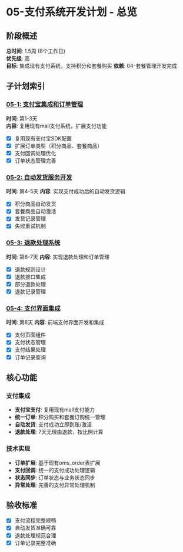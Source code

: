 # 05-支付系统开发计划 - 总览

## 阶段概述
**总时间**: 1.5周 (8个工作日)  
**优先级**: 高  
**目标**: 集成现有支付系统，支持积分和套餐购买
**依赖**: 04-套餐管理开发完成

## 子计划索引

### [05-1: 支付宝集成和订单管理](./05-1-支付宝集成和订单管理.md)
**时间**: 第1-3天  
**内容**: 复用现有mall支付系统，扩展支付功能
- [x] 复用现有支付宝SDK配置
- [x] 扩展订单类型（积分商品、套餐商品）
- [x] 支付回调处理优化
- [x] 订单状态管理完善

### [05-2: 自动发货服务开发](./05-2-自动发货服务开发.md)
**时间**: 第4-5天
**内容**: 实现支付成功后的自动发货逻辑
- [x] 积分商品自动发货
- [x] 套餐商品自动激活
- [x] 发货记录管理
- [x] 失败重试机制

### [05-3: 退款处理系统](./05-3-退款处理系统.md)
**时间**: 第6-7天
**内容**: 实现退款处理和订单管理
- [x] 退款规则设计
- [x] 退款接口集成
- [x] 部分退款处理
- [x] 退款记录管理

### [05-4: 支付界面集成](./05-4-支付界面集成.md)
**时间**: 第8天
**内容**: 前端支付界面开发和集成
- [x] 支付页面组件
- [x] 支付状态管理
- [x] 支付结果处理
- [x] 订单记录查询

## 核心功能

### 支付集成
- **支付宝支付**: 复用现有mall支付能力
- **统一订单**: 积分购买和套餐订购统一管理
- **自动发货**: 支付成功立即到账/激活
- **退款处理**: 7天无理由退款，按比例计算

### 技术实现
- **订单扩展**: 基于现有oms_order表扩展
- **支付回调**: 统一的支付成功处理逻辑
- **状态同步**: 订单状态与业务状态同步
- **异常处理**: 完善的支付异常处理机制

## 验收标准
- [x] 支付流程完整顺畅
- [x] 自动发货准确可靠
- [x] 退款处理规范合理
- [x] 订单记录完整准确